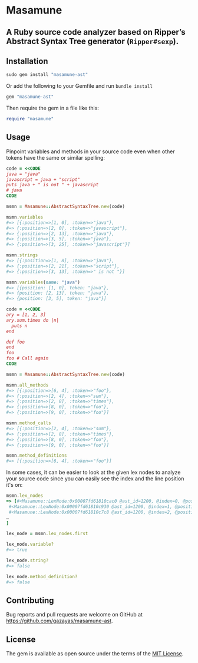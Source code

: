 # Masamune

## A Ruby source code analyzer based on Ripper’s Abstract Syntax Tree generator (`Ripper#sexp`).

## Installation

```ruby
sudo gem install "masamune-ast"
```

Or add the following to your Gemfile and run `bundle install`
```ruby
gem "masamune-ast"
```

Then require the gem in a file like this:
```ruby
require "masamune"
```

## Usage

Pinpoint variables and methods in your source code even when other tokens have the same or similar spelling:
```ruby
code = <<CODE
java = "java"
javascript = java + "script"
puts java + " is not " + javascript
# java
CODE

msmn = Masamune::AbstractSyntaxTree.new(code)

msmn.variables
#=> [{:position=>[1, 0], :token=>"java"},
#=> {:position=>[2, 0], :token=>"javascript"},
#=> {:position=>[2, 13], :token=>"java"},
#=> {:position=>[3, 5], :token=>"java"},
#=> {:position=>[3, 25], :token=>"javascript"}]

msmn.strings
#=> [{:position=>[1, 8], :token=>"java"},
#=> {:position=>[2, 21], :token=>"script"},
#=> {:position=>[3, 13], :token=>" is not "}]

msmn.variables(name: "java")
#=> [{position: [1, 0], token: "java"},
#=> {position: [2, 13], token: "java"},
#=> {position: [3, 5], token: "java"}]

code = <<CODE
ary = [1, 2, 3]
ary.sum.times do |n|
  puts n
end

def foo
end
foo
foo # Call again
CODE

msmn = Masamune::AbstractSyntaxTree.new(code)

msmn.all_methods
#=> [{:position=>[6, 4], :token=>"foo"},
#=> {:position=>[2, 4], :token=>"sum"},
#=> {:position=>[2, 8], :token=>"times"},
#=> {:position=>[8, 0], :token=>"foo"},
#=> {:position=>[9, 0], :token=>"foo"}]

msmn.method_calls
#=> [{:position=>[2, 4], :token=>"sum"},
#=> {:position=>[2, 8], :token=>"times"},
#=> {:position=>[8, 0], :token=>"foo"},
#=> {:position=>[9, 0], :token=>"foo"}]

msmn.method_definitions
#=> [{:position=>[6, 4], :token=>"foo"}]
```

In some cases, it can be easier to look at the given lex nodes to analyze your source code since you can easily see the index and the line position it's on:
```ruby
msmn.lex_nodes
=> [#<Masamune::LexNode:0x00007fd61810cac0 @ast_id=1200, @index=0, @position=[1, 0], @state=CMDARG, @token="java", @type=:ident>,
 #<Masamune::LexNode:0x00007fd61810c930 @ast_id=1200, @index=1, @position=[1, 4], @state=CMDARG, @token=" ", @type=:sp>,
 #<Masamune::LexNode:0x00007fd61810c7c8 @ast_id=1200, @index=2, @position=[1, 5], @state=BEG, @token="=", @type=:op>,
…
]

lex_node = msmn.lex_nodes.first

lex_node.variable?
#=> true

lex_node.string?
#=> false

lex_node.method_definition?
#=> false
```

## Contributing

Bug reports and pull requests are welcome on GitHub at https://github.com/gazayas/masamune-ast.

## License

The gem is available as open source under the terms of the [MIT License](https://opensource.org/licenses/MIT).
